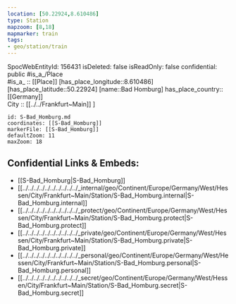 ```yaml
---
location: [50.22924,8.610486] 
type: Station 
mapzoom: [8,18] 
mapmarker: train 
tags:
- geo/station/train
---
```

SpocWebEntityId: 156431
isDeleted: false
isReadOnly: false
confidential: public
#is_a_/Place  
#is_a_ :: [[Place]] 
[has_place_longitude::8.610486] 
[has_place_latitude::50.22924] 
[name::Bad Homburg] 
has_place_country:: [[Germany]]  
City :: [[../../Frankfurt~Main]] ] 


```leaflet
id: S-Bad_Homburg.md
coordinates: [[S-Bad_Homburg]] 
markerFile: [[S-Bad_Homburg]] 
defaultZoom: 11 
maxZoom: 18
```


## Confidential Links & Embeds: 
- [[S-Bad_Homburg|S-Bad_Homburg]] 
- [[../../../../../../../../../../_internal/geo/Continent/Europe/Germany/West/Hessen/City/Frankfurt~Main/Station/S-Bad_Homburg.internal|S-Bad_Homburg.internal]] 
- [[../../../../../../../../../../_protect/geo/Continent/Europe/Germany/West/Hessen/City/Frankfurt~Main/Station/S-Bad_Homburg.protect|S-Bad_Homburg.protect]] 
- [[../../../../../../../../../../_private/geo/Continent/Europe/Germany/West/Hessen/City/Frankfurt~Main/Station/S-Bad_Homburg.private|S-Bad_Homburg.private]] 
- [[../../../../../../../../../../_personal/geo/Continent/Europe/Germany/West/Hessen/City/Frankfurt~Main/Station/S-Bad_Homburg.personal|S-Bad_Homburg.personal]] 
- [[../../../../../../../../../../_secret/geo/Continent/Europe/Germany/West/Hessen/City/Frankfurt~Main/Station/S-Bad_Homburg.secret|S-Bad_Homburg.secret]] 
